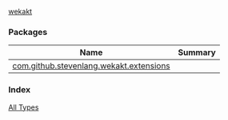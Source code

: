 [wekakt](./index.md)

### Packages

| Name | Summary |
|---|---|
| [com.github.stevenlang.wekakt.extensions](com.github.stevenlang.wekakt.extensions/index.md) |  |

### Index

[All Types](alltypes/index.md)